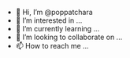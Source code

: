 - 👋 Hi, I’m @poppatchara
- 👀 I’m interested in ...
- 🌱 I’m currently learning ...
- 💞️ I’m looking to collaborate on ...
- 📫 How to reach me ...

<!---
poppatchara/poppatchara is a ✨ special ✨ repository because its `README.md` (this file) appears on your GitHub profile.
You can click the Preview link to take a look at your changes.
--->

